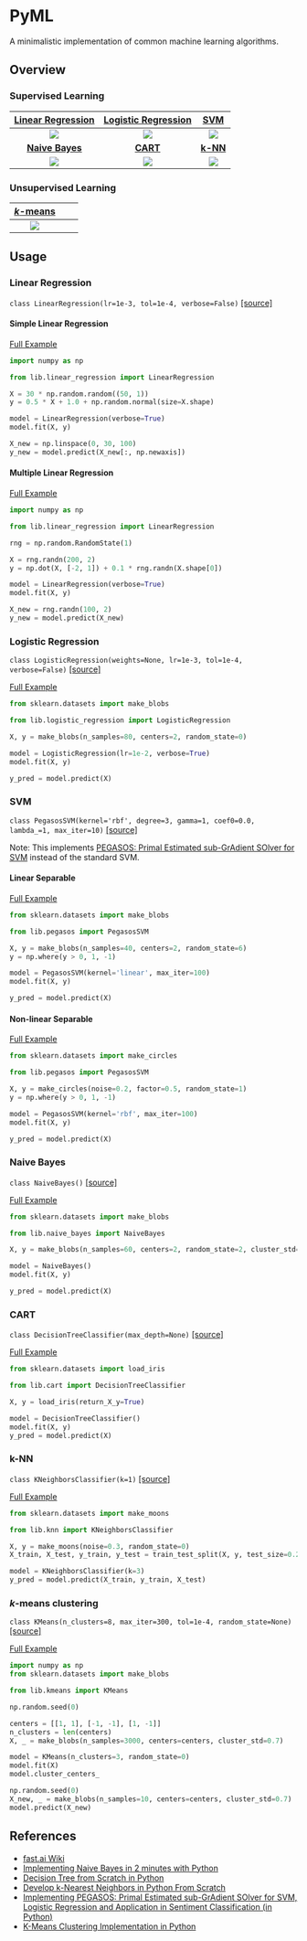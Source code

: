 # PyML

A minimalistic implementation of common machine learning algorithms.

## Overview

### Supervised Learning

[**Linear Regression**](#linear-regression) | [**Logistic Regression**](#logistic-regression) | [**SVM**](#svm)
:---: | :---: | :---:
![](images/linear_regression.png) | ![](images/logistic_regression.png) | ![](images/svm.png) 
[**Naive Bayes**](#naive-bayes) | [**CART**](#cart) | [**k-NN**](#k-NN)
 ![](images/naive_bayes.png) | ![](images/cart.png) | ![](images/knn.png) 

### Unsupervised Learning

[**_k_-means**](#k-means-clustering) | []() | []()
:---: | :---: | :---:
![](images/kmeans.png) | []() | []()

## Usage

### Linear Regression

`class LinearRegression(lr=1e-3, tol=1e-4, verbose=False)` [\[source\]](lib/linear_regression.py)

#### Simple Linear Regression

[Full Example](examples/linear_regression_simple.ipynb)

```python
import numpy as np

from lib.linear_regression import LinearRegression

X = 30 * np.random.random((50, 1))
y = 0.5 * X + 1.0 + np.random.normal(size=X.shape)

model = LinearRegression(verbose=True)
model.fit(X, y)

X_new = np.linspace(0, 30, 100)
y_new = model.predict(X_new[:, np.newaxis])
```

#### Multiple Linear Regression

[Full Example](examples/linear_regression_multiple.ipynb)

```python
import numpy as np

from lib.linear_regression import LinearRegression

rng = np.random.RandomState(1)

X = rng.randn(200, 2)
y = np.dot(X, [-2, 1]) + 0.1 * rng.randn(X.shape[0])

model = LinearRegression(verbose=True)
model.fit(X, y)

X_new = rng.randn(100, 2)
y_new = model.predict(X_new)
```

### Logistic Regression

`class LogisticRegression(weights=None, lr=1e-3, tol=1e-4, verbose=False)` [\[source\]](lib/logistic_regression.py)

[Full Example](examples/logistic_regression.ipynb)

```python
from sklearn.datasets import make_blobs

from lib.logistic_regression import LogisticRegression

X, y = make_blobs(n_samples=80, centers=2, random_state=0)

model = LogisticRegression(lr=1e-2, verbose=True)
model.fit(X, y)

y_pred = model.predict(X)
```

### SVM

`class PegasosSVM(kernel='rbf', degree=3, gamma=1, coef0=0.0, lambda_=1, max_iter=10)` [\[source\]](lib/pegasos.py)

Note: This implements [PEGASOS: Primal Estimated sub-GrAdient SOlver for SVM](https://ttic.uchicago.edu/~nati/Publications/PegasosMPB.pdf) instead of the standard SVM.

#### Linear Separable

[Full Example](examples/svm_linear.ipynb)

```python
from sklearn.datasets import make_blobs

from lib.pegasos import PegasosSVM

X, y = make_blobs(n_samples=40, centers=2, random_state=6)
y = np.where(y > 0, 1, -1)

model = PegasosSVM(kernel='linear', max_iter=100)
model.fit(X, y)

y_pred = model.predict(X)
```

#### Non-linear Separable

[Full Example](examples/svm_nonlinear.ipynb)

```python
from sklearn.datasets import make_circles

from lib.pegasos import PegasosSVM

X, y = make_circles(noise=0.2, factor=0.5, random_state=1)
y = np.where(y > 0, 1, -1)

model = PegasosSVM(kernel='rbf', max_iter=100)
model.fit(X, y)

y_pred = model.predict(X)
```

### Naive Bayes

`class NaiveBayes()` [\[source\]](lib/naive_bayes.py)

[Full Example](examples/naive_bayes.ipynb)

```python
from sklearn.datasets import make_blobs

from lib.naive_bayes import NaiveBayes

X, y = make_blobs(n_samples=60, centers=2, random_state=2, cluster_std=1.5)

model = NaiveBayes()
model.fit(X, y)

y_pred = model.predict(X)
```

### CART

`class DecisionTreeClassifier(max_depth=None)` [\[source\]](lib/cart.py)

[Full Example](examples/cart.ipynb)

```python
from sklearn.datasets import load_iris

from lib.cart import DecisionTreeClassifier

X, y = load_iris(return_X_y=True)

model = DecisionTreeClassifier()
model.fit(X, y)
y_pred = model.predict(X)
```

### k-NN

`class KNeighborsClassifier(k=1)` [\[source\]](lib/knn.py)

[Full Example](examples/knn.ipynb)

```python
from sklearn.datasets import make_moons

from lib.knn import KNeighborsClassifier

X, y = make_moons(noise=0.3, random_state=0)
X_train, X_test, y_train, y_test = train_test_split(X, y, test_size=0.2, random_state=0)

model = KNeighborsClassifier(k=3)
y_pred = model.predict(X_train, y_train, X_test)
```

### _k_-means clustering

`class KMeans(n_clusters=8, max_iter=300, tol=1e-4, random_state=None)` [\[source\]](lib/kmeans.py)

[Full Example](examples/kmeans.ipynb)

```python
import numpy as np
from sklearn.datasets import make_blobs

from lib.kmeans import KMeans

np.random.seed(0)

centers = [[1, 1], [-1, -1], [1, -1]]
n_clusters = len(centers)
X, _ = make_blobs(n_samples=3000, centers=centers, cluster_std=0.7)

model = KMeans(n_clusters=3, random_state=0)
model.fit(X)
model.cluster_centers_

np.random.seed(0)
X_new, _ = make_blobs(n_samples=10, centers=centers, cluster_std=0.7)
model.predict(X_new)
```

## References

- [fast.ai Wiki](http://wiki.fast.ai/index.php/Main_Page)
- [Implementing Naive Bayes in 2 minutes with Python](https://towardsdatascience.com/implementing-naive-bayes-in-2-minutes-with-python-3ecd788803fe)
- [Decision Tree from Scratch in Python](https://towardsdatascience.com/decision-tree-from-scratch-in-python-46e99dfea775)
- [Develop k-Nearest Neighbors in Python From Scratch](https://machinelearningmastery.com/tutorial-to-implement-k-nearest-neighbors-in-python-from-scratch/)
- [Implementing PEGASOS: Primal Estimated sub-GrAdient SOlver for SVM, Logistic Regression and Application in Sentiment Classification (in Python)](https://sandipanweb.wordpress.com/2018/04/29/implementing-pegasos-primal-estimated-sub-gradient-solver-for-svm-using-it-for-sentiment-classification-and-switching-to-logistic-regression-objective-by-changing-the-loss-function-in-python/)
- [K-Means Clustering Implementation in Python](https://www.kaggle.com/andyxie/k-means-clustering-implementation-in-python)
